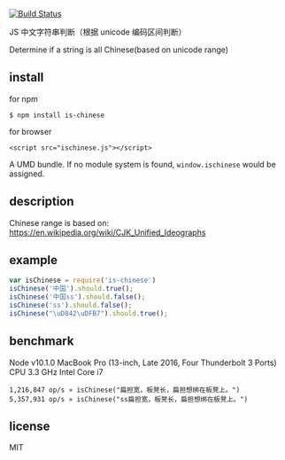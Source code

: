 [![Build Status](https://travis-ci.org/alsotang/is-chinese.svg?branch=master)](https://travis-ci.org/alsotang/is-chinese)

JS 中文字符串判断（根据 unicode 编码区间判断）

Determine if a string is all Chinese(based on unicode range)

## install

for npm

`$ npm install is-chinese`

for browser

`<script src="ischinese.js"></script>`

A UMD bundle. If no module system is found, `window.ischinese` would be assigned.

## description

Chinese range is based on: https://en.wikipedia.org/wiki/CJK_Unified_Ideographs

## example

```js
var isChinese = require('is-chinese')
isChinese('中国').should.true();
isChinese('中国ss').should.false();
isChinese('ss').should.false();
isChinese("\uD842\uDFB7").should.true();
```

## benchmark

Node v10.1.0
MacBook Pro (13-inch, Late 2016, Four Thunderbolt 3 Ports)
CPU 3.3 GHz Intel Core i7

```
1,216,847 op/s » isChinese("扁担宽，板凳长，扁担想绑在板凳上。")
5,357,931 op/s » isChinese("ss扁担宽，板凳长，扁担想绑在板凳上。")
```

## license

MIT

